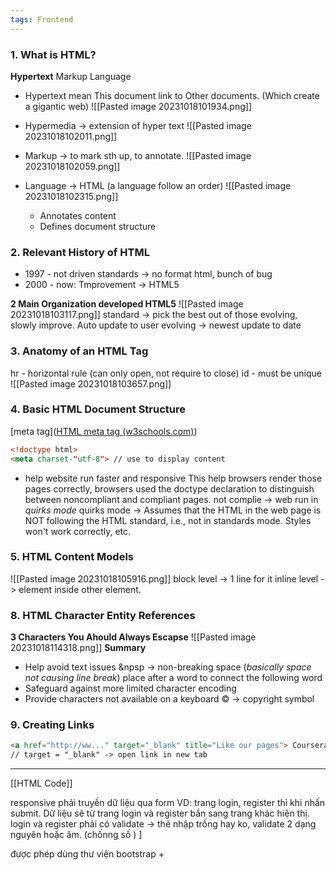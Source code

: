 ```yaml
---
tags: Frontend
---
```

### 1. What is HTML?
**Hypertext** Markup Language
+ Hypertext mean This document link to Other documents. (Which create a gigantic web)
![[Pasted image 20231018101934.png]]

+ Hypermedia -> extension of hyper text
![[Pasted image 20231018102011.png]]

+ Markup -> to mark sth up, to annotate.
![[Pasted image 20231018102059.png]]

+ Language -> HTML (a language follow an order)
![[Pasted image 20231018102315.png]]
	+ Annotates content
	+ Defines document structure

### 2. Relevant History of HTML


+ 1997 - not driven standards -> no format html, bunch of bug
+ 2000 - now: Tmprovement -> HTML5

**2 Main Organization developed HTML5** 
![[Pasted image 20231018103117.png]]
standard -> pick the best out of those evolving, slowly improve. Auto update to user 
evolving -> newest update to date


### 3. Anatomy of an HTML Tag

hr - horizontal rule (can only open, not require to close)
id - must be unique
![[Pasted image 20231018103657.png]]

### 4. Basic HTML Document Structure
[meta tag]([HTML meta tag (w3schools.com)](https://www.w3schools.com/tags/tag_meta.asp))
```html
<!doctype html>
<meta charset-"utf-8"> // use to display content
```
+ help website run faster and responsive 
This help browsers render those pages correctly, browsers used the doctype declaration to distinguish between noncompliant and compliant pages. 
	not complie ->  web run in *quirks mode* 
	quirks mode -> Assumes that the HTML in the web page is NOT following the HTML standard, i.e., not in standards mode. Styles won't work correctly, etc.


### 5. HTML Content Models
![[Pasted image 20231018105916.png]]
block level -> 1 line for it
inline level -> element inside other element.


### 8. HTML Character Entity References

**3 Characters You Ahould Always Escapse**
![[Pasted image 20231018114318.png]]
**Summary**
+ Help avoid text issues
	&npsp -> non-breaking space (*basically space not causing line break*)
		place after a word to connect the following word
+ Safeguard against more limited character encoding
+ Provide characters not available on a keyboard 
	&copy; -> copyright symbol 


### 9. Creating Links
```html
<a href="http://ww..." target="_blank" title="Like our pages"> Coursera </a>
// target = "_blank" -> open link in new tab 
```


---
[[HTML Code]]



responsive 
phải truyền dữ liệu qua form
VD: trang login, register thì khi nhấn submit. Dữ liệu sẽ từ trang login và register bắn sang trang khác hiện thị. 
login và register phải có validate -> thẻ nhập trống hay ko, validate 2 dạng nguyên hoặc âm. (chốnng số ) ]

được phép dùng thư viện bootstrap + 